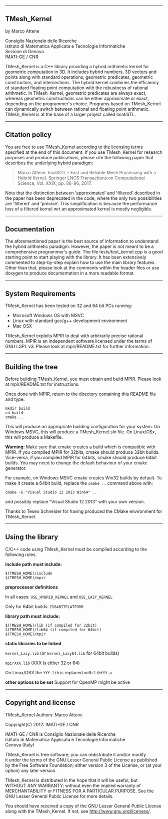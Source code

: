 ----------------------------
TMesh_Kernel
----------------------------

by Marco Attene

Consiglio Nazionale delle Ricerche                                        
Istituto di Matematica Applicata e Tecnologie Informatiche                
Sezione di Genova                                                         
IMATI-GE / CNR                                                            

TMesh_Kernel is a C++ library providing a hybrid arithmetic kernel for geometric computation in 3D.
It includes hybrid numbers, 3D vectors and points along with standard operations, geometric predicates, geometric constructors, and intersections.
The hybrid kernel combines the efficiency of standard floating point computation with the robustness of rational arithmetic.
In TMesh_Kernel, geometric predicates are always exact, whereas geometric constructions can be either approximate or exact, depending on the programmer's choice. Programs based on TMesh_Kernel can dynamically switch between rational and floating point arithmetic.
TMesh_Kernel is at the base of a larger project called ImatiSTL.

-------------------
Citation policy
--------------------
You are free to use TMesh_Kernel according to the licensing terms specified at the end of this document.
If you use TMesh_Kernel for research purposes and produce publications, please cite the following paper 
that describes the underlying hybrid paradigm:

> Marco Attene. ImatiSTL - Fast and Reliable Mesh Processing with a Hybrid Kernel.
  Springer LNCS Transactions on Computational Science, Vol. XXIX, pp. 86-96, 2017.

Note that the distinction between 'approximated' and 'filtered' described in the paper has been deprecated
in the code, where the only two possibilities are 'filtered' and 'precise'. This simplification is because
the performance loss of a filtered kernel wrt an approximated kernel is mostly negligible.


-------------------
Documentation
-------------------

The aforementioned paper is the best source of information to understand the hybrid arithmetic paradigm.
However, the paper is not meant to be a comprehensive programmer's guide.
The file tests/test_kernel.cpp is a good starting point to start playing with the library.
It has been extensively commented to step-by-step explain how to use the main library features.
Other than that, please look at the comments within the header files or use doxygen to
produce documentation in a more readable format.


-------------------
System Requirements
--------------------

TMesh_Kernel has been tested on 32 and 64 bit PCs running:
 - Microsoft Windows OS with MSVC
 - Linux with standard gcc/g++ development environment
 - Mac OSX

TMesh_Kernel exploits MPIR to deal with arbitrarily precise rational numbers.
MPIR is an independent software licensed under the terms of GNU LGPL v3.
Please look at mpir/README.txt for further information.

-------------------
Building the tree
-------------------

Before building TMesh_Kernel, you must obtain and build MPIR.
Please look at mpir/README.txt for instructions.

Once done with MPIR, return to the directory containing this README file and type:
```
mkdir build
cd build
cmake ..
```

This will produce an appropriate building configuration for your system.
On Windows MSVC, this will produce a TMesh_Kernel.sln file.
On Linux/OSx, this will produce a Makefile.

**Warning:** Make sure that cmake creates a build which is compatible
with MPIR. If you compiled MPIR for 32bits, cmake should produce 32bit builds.
Vice-versa, if you compiled MPIR for 64bits, cmake should produce 64bit builds.
You may need to change the default behaviour of your cmake generator.

For example, on Windows MSVC cmake creates Win32 builds by default.
To make it create a 64bit build, replace the `cmake ..` command above with:
```
cmake -G "Visual Studio 12 2013 Win64" ..
```
and possibly replace "Visual Studio 12 2013" with your own version.

Thanks to Teseo Schneider for having produced the CMake environment for TMesh_Kernel.

-------------------
Using the library
-------------------

C/C++ code using TMesh_Kernel must be compiled according to the following rules.

**include path must include:**
```
$(TMESH_HOME)/include
$(TMESH_HOME)/mpir
```

**preprocessor definitions**

In all cases: `USE_HYBRID_KERNEL` and `USE_LAZY_KERNEL`

Only for 64bit builds: `IS64BITPLATFORM`

**library path must include:**
```
$(TMESH_HOME)/lib (if compiled for 32bit)
$(TMESH_HOME)/lib64 (if compiled for 64bit)
$(TMESH_HOME)/mpir
```

**static libraries to be linked**

`kernel_Lazy.lib` (or `kernel_Lazy64.lib` for 64bit builds)

`mpirXXX.lib` (XXX is either 32 or 64)

On Linux/OSX the `YYY.lib` is replaced with `libYYY.a`

**other options to be set**
Support for OpenMP might be active

---------------------
Copyright and license
---------------------

TMesh_Kernel
Authors: Marco Attene                                                    

Copyright(C) 2012: IMATI-GE / CNR                                        

IMATI-GE / CNR is Consiglio Nazionale delle Ricerche                     
Istituto di Matematica Applicata e Tecnologie Informatiche               
Genova (Italy)                                                           

TMesh_Kernel is free software; you can redistribute it and/or modify     
it under the terms of the GNU Lesser General Public License as published 
by the Free Software Foundation; either version 3 of the License, or (at 
your option) any later version.                                          

TMesh_Kernel is distributed in the hope that it will be useful, but      
WITHOUT ANY WARRANTY; without even the implied warranty of               
MERCHANTABILITY or FITNESS FOR A PARTICULAR PURPOSE.  See the GNU Lesser 
General Public License for more details.                                 

You should have received a copy of the GNU Lesser General Public License 
along with the TMesh_Kernel.  If not, see http://www.gnu.org/licenses/.
